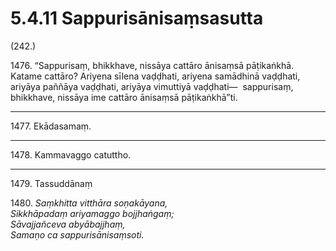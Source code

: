 # 5.4.11 Sappurisānisaṃsasutta

(242.)

1476\. “Sappurisaṃ, bhikkhave, nissāya cattāro ānisaṃsā pāṭikaṅkhā. Katame cattāro? Ariyena sīlena vaḍḍhati, ariyena samādhinā vaḍḍhati, ariyāya paññāya vaḍḍhati, ariyāya vimuttiyā vaḍḍhati—  sappurisaṃ, bhikkhave, nissāya ime cattāro ānisaṃsā pāṭikaṅkhā”ti.

---

1477\. Ekādasamaṃ.

---

1478\. Kammavaggo catuttho.

---

1479\. Tassuddānaṃ

1480\. _Saṃkhitta vitthāra soṇakāyana,_  
_Sikkhāpadaṃ ariyamaggo bojjhaṅgaṃ;_  
_Sāvajjañceva abyābajjhaṃ,_  
_Samaṇo ca sappurisānisaṃsoti._
